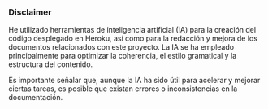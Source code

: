 
### **Disclaimer**  
He utilizado herramientas de inteligencia artificial (IA) para la creación del código desplegado en Heroku, así como para la redacción y mejora de los documentos relacionados con este proyecto. La IA se ha empleado principalmente para optimizar la coherencia, el estilo gramatical y la estructura del contenido.  

Es importante señalar que, aunque la IA ha sido útil para acelerar y mejorar ciertas tareas, es posible que existan errores o inconsistencias en la documentación.
